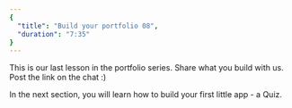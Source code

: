 ```yaml
---
{
  "title": "Build your portfolio 08",
  "duration": "7:35"
}
---
```

This is our last lesson in the portfolio series. Share what you build with us. Post the link on the chat :)

In the next section, you will learn how to build your first little app - a Quiz.
